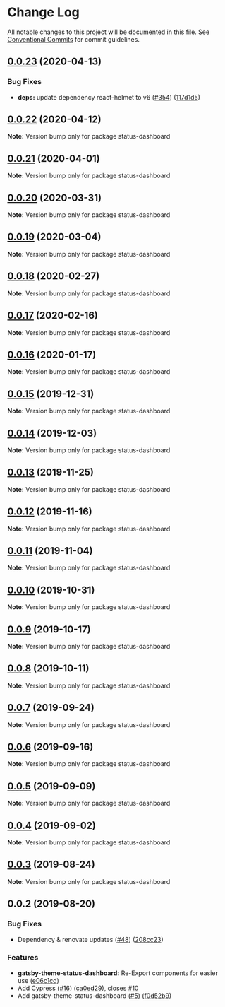 # Change Log

All notable changes to this project will be documented in this file.
See [Conventional Commits](https://conventionalcommits.org) for commit guidelines.

## [0.0.23](https://github.com/LekoArts/gatsby-themes/compare/status-dashboard@0.0.22...status-dashboard@0.0.23) (2020-04-13)


### Bug Fixes

* **deps:** update dependency react-helmet to v6 ([#354](https://github.com/LekoArts/gatsby-themes/issues/354)) ([117d1d5](https://github.com/LekoArts/gatsby-themes/commit/117d1d5a6989d763c89137d8a9f0fb55f55efdee))





## [0.0.22](https://github.com/LekoArts/gatsby-themes/compare/status-dashboard@0.0.21...status-dashboard@0.0.22) (2020-04-12)

**Note:** Version bump only for package status-dashboard





## [0.0.21](https://github.com/LekoArts/gatsby-themes/compare/status-dashboard@0.0.20...status-dashboard@0.0.21) (2020-04-01)

**Note:** Version bump only for package status-dashboard





## [0.0.20](https://github.com/LekoArts/gatsby-themes/compare/status-dashboard@0.0.19...status-dashboard@0.0.20) (2020-03-31)

**Note:** Version bump only for package status-dashboard





## [0.0.19](https://github.com/LekoArts/gatsby-themes/compare/status-dashboard@0.0.18...status-dashboard@0.0.19) (2020-03-04)

**Note:** Version bump only for package status-dashboard





## [0.0.18](https://github.com/LekoArts/gatsby-themes/compare/status-dashboard@0.0.17...status-dashboard@0.0.18) (2020-02-27)

**Note:** Version bump only for package status-dashboard





## [0.0.17](https://github.com/LekoArts/gatsby-themes/compare/status-dashboard@0.0.16...status-dashboard@0.0.17) (2020-02-16)

**Note:** Version bump only for package status-dashboard





## [0.0.16](https://github.com/LekoArts/gatsby-themes/compare/status-dashboard@0.0.15...status-dashboard@0.0.16) (2020-01-17)

**Note:** Version bump only for package status-dashboard





## [0.0.15](https://github.com/LekoArts/gatsby-themes/compare/status-dashboard@0.0.14...status-dashboard@0.0.15) (2019-12-31)

**Note:** Version bump only for package status-dashboard





## [0.0.14](https://github.com/LekoArts/gatsby-themes/compare/status-dashboard@0.0.13...status-dashboard@0.0.14) (2019-12-03)

**Note:** Version bump only for package status-dashboard





## [0.0.13](https://github.com/LekoArts/gatsby-themes/compare/status-dashboard@0.0.12...status-dashboard@0.0.13) (2019-11-25)

**Note:** Version bump only for package status-dashboard





## [0.0.12](https://github.com/LekoArts/gatsby-themes/compare/status-dashboard@0.0.11...status-dashboard@0.0.12) (2019-11-16)

**Note:** Version bump only for package status-dashboard





## [0.0.11](https://github.com/LekoArts/gatsby-themes/compare/status-dashboard@0.0.10...status-dashboard@0.0.11) (2019-11-04)

**Note:** Version bump only for package status-dashboard





## [0.0.10](https://github.com/LekoArts/gatsby-themes/compare/status-dashboard@0.0.9...status-dashboard@0.0.10) (2019-10-31)

**Note:** Version bump only for package status-dashboard





## [0.0.9](https://github.com/LekoArts/gatsby-themes/compare/status-dashboard@0.0.8...status-dashboard@0.0.9) (2019-10-17)

**Note:** Version bump only for package status-dashboard





## [0.0.8](https://github.com/LekoArts/gatsby-themes/compare/status-dashboard@0.0.7...status-dashboard@0.0.8) (2019-10-11)

**Note:** Version bump only for package status-dashboard





## [0.0.7](https://github.com/LekoArts/gatsby-themes/compare/status-dashboard@0.0.6...status-dashboard@0.0.7) (2019-09-24)

**Note:** Version bump only for package status-dashboard





## [0.0.6](https://github.com/LekoArts/gatsby-themes/compare/status-dashboard@0.0.5...status-dashboard@0.0.6) (2019-09-16)

**Note:** Version bump only for package status-dashboard





## [0.0.5](https://github.com/LekoArts/gatsby-themes/compare/status-dashboard@0.0.4...status-dashboard@0.0.5) (2019-09-09)

**Note:** Version bump only for package status-dashboard





## [0.0.4](https://github.com/LekoArts/gatsby-themes/compare/status-dashboard@0.0.3...status-dashboard@0.0.4) (2019-09-02)

**Note:** Version bump only for package status-dashboard





## [0.0.3](https://github.com/LekoArts/gatsby-themes/compare/status-dashboard@0.0.2...status-dashboard@0.0.3) (2019-08-24)

**Note:** Version bump only for package status-dashboard





## 0.0.2 (2019-08-20)


### Bug Fixes

* Dependency & renovate updates ([#48](https://github.com/LekoArts/gatsby-themes/issues/48)) ([208cc23](https://github.com/LekoArts/gatsby-themes/commit/208cc23))


### Features

* **gatsby-theme-status-dashboard:** Re-Export components for easier use ([e06c1cd](https://github.com/LekoArts/gatsby-themes/commit/e06c1cd))
* Add Cypress ([#16](https://github.com/LekoArts/gatsby-themes/issues/16)) ([ca0ed29](https://github.com/LekoArts/gatsby-themes/commit/ca0ed29)), closes [#10](https://github.com/LekoArts/gatsby-themes/issues/10)
* Add gatsby-theme-status-dashboard ([#5](https://github.com/LekoArts/gatsby-themes/issues/5)) ([f0d52b9](https://github.com/LekoArts/gatsby-themes/commit/f0d52b9))
